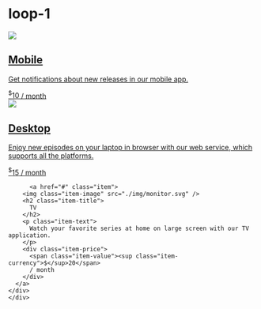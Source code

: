 # loop-1
<!DOCTYPE html>
<html lang="en">
<head>
  <meta charset="UTF-8">
  <meta name="viewport" content="width=device-width, initial-scale=1.0">
  <meta http-equiv="X-UA-Compatible" content="ie=edge">
  <title>Loop 1 - Step 1</title>
  <link href="https://fonts.googleapis.com/css?family=Roboto:400,500,700" rel="stylesheet">
  <link rel="stylesheet" href="../resources/index.css" >
</head>
<body>

  <div class="root">
    <div class="card">
      <a href="#" class="item">
        <img class="item-image" src="./img/device.svg" />
        <h2 class="item-title">
          Mobile
        </h2>
        <p class="item-text">
          Get notifications about new releases in our mobile app.
        </p>
        <div class="item-price">
          <span class="item-value"><sup class="item-currency">$</sup>10</span>
          / month
        </div>
      </a><!--
      -->
        <a href="#" class="item">
       <img class="item-image" src="./img/laptop.svg" />
        <h2 class="item-title">
          Desktop
        </h2>
        <p class="item-text">
          Enjoy new episodes on your laptop in browser with our web service, which supports all the platforms.
        </p>
        <div class="item-price">
          <span class="item-value"><sup class="item-currency">$</sup>15</span>
          / month
        </div>
      </a><!--
      -->
      
          <a href="#" class="item">     
        <img class="item-image" src="./img/monitor.svg" />
        <h2 class="item-title">
          TV
        </h2>
        <p class="item-text">
          Watch your favorite series at home on large screen with our TV application.
        </p>
        <div class="item-price">
          <span class="item-value"><sup class="item-currency">$</sup>20</span>
          / month
        </div>
      </a>
    </div>
    </div>
</body>
</html>
